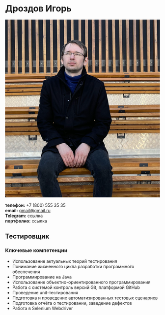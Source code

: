 # Дроздов Игорь

![](foto.png)

**телефон:** +7 (800) 555 35 35  
**email:** gmail@gmail.ru  
**Telegram:** ссылка  
**портфолио:** ссылка

## Тестировщик

### Ключевые компетенции

- Использование актуальных теорий тестирования
- Понимание жизненного цикла разработки программного обеспечения
- Программирование на Java
- Использование объектно-ориентированного программирования
- Работа с системой контроль версий Git, платформой GitHub
- Проведение unit-тестирования
- Подготовка и проведение автоматизированных тестовых сценариев
- Подготовка отчёта о тестировании, заведение дефектов
- Работа в Selenium Webdriver
